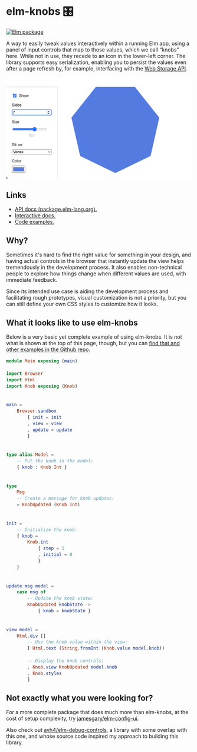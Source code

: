# elm-knobs 🎛

[![Elm package](https://img.shields.io/elm-package/v/agj/elm-knobs?style=flat-square&logo=elm&labelColor=white&color=%231293D8)](https://package.elm-lang.org/packages/agj/elm-knobs/latest)

A way to easily tweak values interactively within a running Elm app, using a
panel of input controls that map to those values, which we call “knobs” here.
While not in use, they recede to an icon in the lower-left corner. The library
supports easy serialization, enabling you to persist the values even after a
page refresh by, for example, interfacing with the [Web Storage
API][webstorage].

[webstorage]: https://developer.mozilla.org/en-US/docs/Web/API/Web_Storage_API

![Example of elm-knobs in action](https://raw.githubusercontent.com/agj/elm-knobs/d2167d12ded679174e6678b2de29b9132ffac104/examples/polygon-example.png)

## Links

- [API docs (package.elm-lang.org).][docs]
- [Interactive docs.][interactive-docs]
- [Code examples.][examples]

[docs]: https://package.elm-lang.org/packages/agj/elm-knobs/1.1.0
[interactive-docs]: https://agj.github.io/elm-knobs/1.1.0/
[examples]: https://github.com/agj/elm-knobs/blob/1.1.0/examples/

## Why?

Sometimes it's hard to find the right value for something in your design, and
having actual controls in the browser that instantly update the view helps
tremendously in the development process. It also enables non-technical people
to explore how things change when different values are used, with immediate
feedback.

Since its intended use case is aiding the development process and facilitating
rough prototypes, visual customization is not a priority, but you can still
define your own CSS styles to customize how it looks.

## What it looks like to use elm-knobs

Below is a very basic yet complete example of using elm-knobs. It is not what
is shown at the top of this page, though, but you can [find that and other
examples in the Github repo][examples].

```elm
module Main exposing (main)

import Browser
import Html
import Knob exposing (Knob)


main =
    Browser.sandbox
        { init = init
        , view = view
        , update = update
        }


type alias Model =
    -- Put the knob in the model:
    { knob : Knob Int }


type
    Msg
    -- Create a message for knob updates:
    = KnobUpdated (Knob Int)


init =
    -- Initialize the knob:
    { knob =
        Knob.int
            { step = 1
            , initial = 0
            }
    }


update msg model =
    case msg of
        -- Update the knob state:
        KnobUpdated knobState ->
            { knob = knobState }


view model =
    Html.div []
        -- Use the knob value within the view:
        [ Html.text (String.fromInt (Knob.value model.knob))

        -- Display the knob controls:
        , Knob.view KnobUpdated model.knob
        , Knob.styles
        ]
```

## Not exactly what you were looking for?

For a more complete package that does much more than elm-knobs, at the cost of
setup complexity, try
[jamesgary/elm-config-ui](https://package.elm-lang.org/packages/jamesgary/elm-config-ui/latest/).

Also check out
[avh4/elm-debug-controls](https://package.elm-lang.org/packages/avh4/elm-debug-controls/latest/),
a library with some overlap with this one, and whose source code inspired my
approach to building this library.
